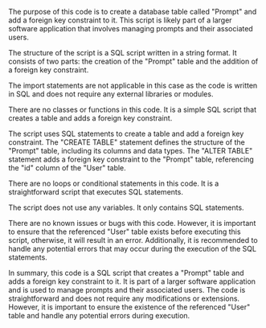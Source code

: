 The purpose of this code is to create a database table called "Prompt" and add a foreign key constraint to it. This script is likely part of a larger software application that involves managing prompts and their associated users.

The structure of the script is a SQL script written in a string format. It consists of two parts: the creation of the "Prompt" table and the addition of a foreign key constraint.

The import statements are not applicable in this case as the code is written in SQL and does not require any external libraries or modules.

There are no classes or functions in this code. It is a simple SQL script that creates a table and adds a foreign key constraint.

The script uses SQL statements to create a table and add a foreign key constraint. The "CREATE TABLE" statement defines the structure of the "Prompt" table, including its columns and data types. The "ALTER TABLE" statement adds a foreign key constraint to the "Prompt" table, referencing the "id" column of the "User" table.

There are no loops or conditional statements in this code. It is a straightforward script that executes SQL statements.

The script does not use any variables. It only contains SQL statements.

There are no known issues or bugs with this code. However, it is important to ensure that the referenced "User" table exists before executing this script, otherwise, it will result in an error. Additionally, it is recommended to handle any potential errors that may occur during the execution of the SQL statements.

In summary, this code is a SQL script that creates a "Prompt" table and adds a foreign key constraint to it. It is part of a larger software application and is used to manage prompts and their associated users. The code is straightforward and does not require any modifications or extensions. However, it is important to ensure the existence of the referenced "User" table and handle any potential errors during execution.